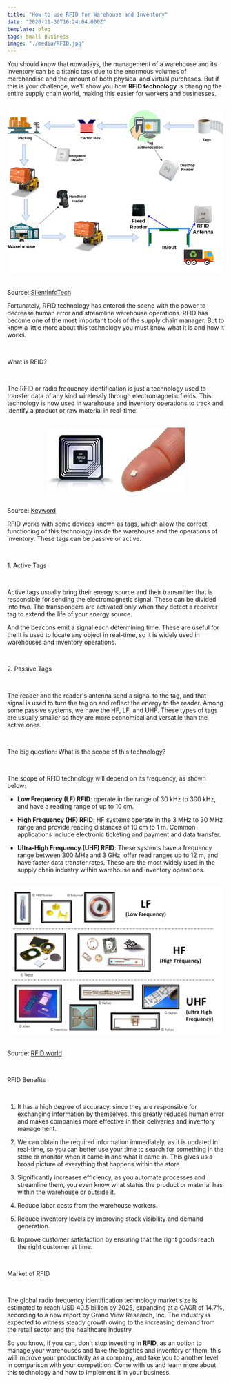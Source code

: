 ```yaml
---
title: "How to use RFID for Warehouse and Inventory"
date: "2020-11-30T16:24:04.000Z"
template: blog
tags: Small Business
image: "./media/RFID.jpg"
---
```


You should know that nowadays, the management of a warehouse and its inventory can be a titanic task due to the enormous volumes of merchandise and the amount of both physical and virtual purchases. But if this is your challenge, we'll show you how **RFID technology** is changing the entire supply chain world, making this easier for workers and businesses. 

<Br>

<center>

<img src="./media/RFID-Page-16.png">

</center>

<Br>

Source: <a target="_blank" href="https://silentinfotech.com/blog/how-to-use-rfid-for-inventory-warehouse-management/">  SilentInfoTech</a>

Fortunately, RFID technology has entered the scene with the power to decrease human error and streamline warehouse operations. RFID has become one of the most important tools of the supply chain manager. But to know a little more about this technology you must know what it is and how it works.

<Br>

<title-2>What is RFID?</title-2>

<Br>

The RFID or radio frequency identification is just a technology used to transfer data of any kind wirelessly through electromagnetic fields. This technology is now used in warehouse and inventory operations to track and identify a product or raw material in real-time. 

<Br>

<center>

<img src="./media/RFID Chip.jpg">

</center>

<Br>

Source: <a target="_blank" href="http://mediacircus2.blogspot.com/2012/12/mc2-post-1463-how-rfid-chips-work-and.html">   Keyword </a>

RFID works with some devices known as tags, which allow the correct functioning of this technology inside the warehouse and the operations of inventory. These tags can be passive or active.

<Br>

<title-3>1. Active Tags</title-3>

<Br>

Active tags usually bring their energy source and their transmitter that is responsible for sending the electromagnetic signal. These can be divided into two. The transponders are activated only when they detect a receiver tag to extend the life of your energy source. 

And the beacons emit a signal each determining time. These are useful for the It is used to locate any object in real-time, so it is widely used in warehouses and inventory operations.  

<Br>

<title-3>2. Passive Tags</title-3>

<Br>

The reader and the reader's antenna send a signal to the tag, and that signal is used to turn the tag on and reflect the energy to the reader. Among some passive systems, we have the HF, LF, and UHF. These types of tags are usually smaller so they are more economical and versatile than the active ones.

<Br>

<title-2>The big question: What is the scope of this technology?</title-2>

<Br>

The scope of RFID technology will depend on its frequency, as shown below:

* **Low Frequency (LF) RFID**: operate in the range of 30 kHz to 300 kHz, and have a reading range of up to 10 cm.

* **High Frequency (HF) RFID**: HF systems operate in the 3 MHz to 30 MHz range and provide reading distances of 10 cm to 1 m. Common applications include electronic ticketing and payment and data transfer. 

* **Ultra-High Frequency (UHF) RFID**: These systems have a frequency range between 300 MHz and 3 GHz, offer read ranges up to 12 m, and have faster data transfer rates. These are the most widely used in the supply chain industry within warehouse and inventory operations.

<Br>

<center>

<img src="./media/RFID_Technology.jpg">

</center>

<Br>

Source: <a target="_blank" href="https://rfidworld.ca/rfid-technologies-lf-hf-uhf-ble-nfc-and-active/2888">  RFID world </a>

<Br>

<title-2>RFID Benefits</title-2>

<Br>

1. It has a high degree of accuracy, since they are responsible for exchanging information by themselves, this greatly reduces human error and makes companies more effective in their deliveries and inventory management.

2. We can obtain the required information immediately, as it is updated in real-time, so you can better use your time to search for something in the store or monitor when it came in and what it came in. This gives us a broad picture of everything that happens within the store.  

3. Significantly increases efficiency, as you automate processes and streamline them, you even know what status the product or material has within the warehouse or outside it.

4. Reduce labor costs from the warehouse workers.

5. Reduce inventory levels by improving stock visibility and demand generation.

6. Improve customer satisfaction by ensuring that the right goods reach the right customer at time.

<Br>

<title-2>Market of RFID</title-2>

<Br>

The global radio frequency identification technology market size is estimated to reach USD 40.5 billion by 2025, expanding at a CAGR of 14.7%, according to a new report by Grand View Research, Inc. The industry is expected to witness steady growth owing to the increasing demand from the retail sector and the healthcare industry.

So you know, if you can, don't stop investing in **RFID**, as an option to manage your warehouses and take the logistics and inventory of them, this will improve your productivity as a company, and take you to another level in comparison with your competition. Come with us and learn more about this technology and how to implement it in your business.



